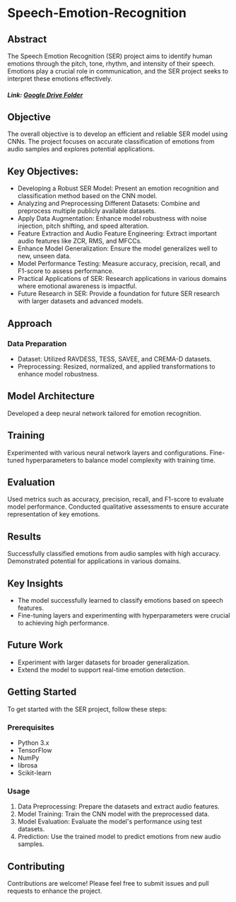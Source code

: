 # Speech-Emotion-Recognition

## Abstract
The Speech Emotion Recognition (SER) project aims to identify human emotions through the pitch, tone, rhythm, and intensity of their speech. Emotions play a crucial role in communication, and the SER project seeks to interpret these emotions effectively.

##### Link: [Google Drive Folder](https://drive.google.com/drive/folders/1DCpOiD2FoD4ZDhXN4aE8d5d6y0W6nz_k)

## Objective
The overall objective is to develop an efficient and reliable SER model using CNNs. The project focuses on accurate classification of emotions from audio samples and explores potential applications.

## Key Objectives:
- Developing a Robust SER Model: Present an emotion recognition and classification method based on the CNN model.
- Analyzing and Preprocessing Different Datasets: Combine and preprocess multiple publicly available datasets.
- Apply Data Augmentation: Enhance model robustness with noise injection, pitch shifting, and speed alteration.
- Feature Extraction and Audio Feature Engineering: Extract important audio features like ZCR, RMS, and MFCCs.
- Enhance Model Generalization: Ensure the model generalizes well to new, unseen data.
- Model Performance Testing: Measure accuracy, precision, recall, and F1-score to assess performance.
- Practical Applications of SER: Research applications in various domains where emotional awareness is impactful.
- Future Research in SER: Provide a foundation for future SER research with larger datasets and advanced models.

## Approach
### Data Preparation
- Dataset: Utilized RAVDESS, TESS, SAVEE, and CREMA-D datasets.
- Preprocessing: Resized, normalized, and applied transformations to enhance model robustness.

## Model Architecture
Developed a deep neural network tailored for emotion recognition.

## Training
Experimented with various neural network layers and configurations. Fine-tuned hyperparameters to balance model complexity with training time.

## Evaluation
Used metrics such as accuracy, precision, recall, and F1-score to evaluate model performance. Conducted qualitative assessments to ensure accurate representation of key emotions.

## Results
Successfully classified emotions from audio samples with high accuracy. Demonstrated potential for applications in various domains.

## Key Insights
- The model successfully learned to classify emotions based on speech features.
- Fine-tuning layers and experimenting with hyperparameters were crucial to achieving high performance.

## Future Work
- Experiment with larger datasets for broader generalization.
- Extend the model to support real-time emotion detection.

## Getting Started
To get started with the SER project, follow these steps:

### Prerequisites
- Python 3.x
- TensorFlow
- NumPy
- librosa
- Scikit-learn

### Usage
1. Data Preprocessing: Prepare the datasets and extract audio features.
2. Model Training: Train the CNN model with the preprocessed data.
3. Model Evaluation: Evaluate the model's performance using test datasets.
4. Prediction: Use the trained model to predict emotions from new audio samples.

## Contributing
Contributions are welcome! Please feel free to submit issues and pull requests to enhance the project.
